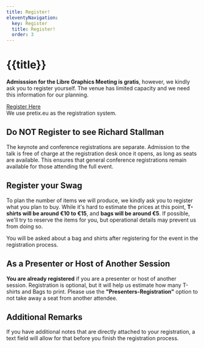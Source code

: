 ```yaml
---
title: Register!
eleventyNavigation:
  key: Register
  title: Register!
  order: 3
---
```


# {{title}}

**Admisssion for the Libre Graphics Meeting is gratis**, however, we kindly
ask you to register yourself. The venue has limited capacity and we need
this information for our planning.

<div class="call_for_action">
<a href="https://pretix.eu/lgm/2025/">Register Here</a><br />
We use pretix.eu as the registration system.
</div>

## Do **NOT** Register to see Richard Stallman

The keynote and conference registrations are separate. Admission to the
talk is free of charge at the registration desk once it opens, as long as
seats are available. This ensures that general conference registrations
remain available for those attending the full event.

## Register your Swag

To plan the number of items we will produce, we kindly ask you to register
what you plan to buy. While it's hard to estimate the prices at this point,
**T-shirts will be around €10 to €15**, and **bags will be around €5**.
If possible, we'll try to reserve the items for you, but operational
details may prevent us from doing so.

You will be asked about a bag and shirts after registering for the event
in the registration process.

## As a Presenter or Host of Another Session

**You are already registered** if you are a presenter or host of another session.
Registration is optional, but it will help us estimate how many T-shirts
and Bags to print. Please use the **"Presenters-Registration"** option to
not take away a seat from another attendee.

## Additional Remarks

If you have additional notes that are directly attached to your registration,
a text field will allow for that before you finish the registration process.

